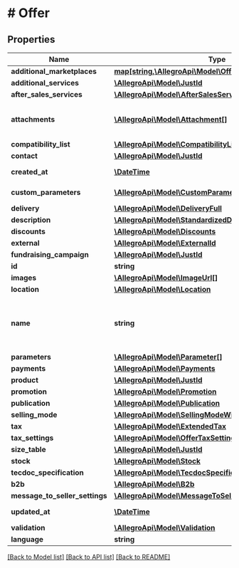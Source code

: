 # # Offer

## Properties

Name | Type | Description | Notes
------------ | ------------- | ------------- | -------------
**additional_marketplaces** | [**map[string,\AllegroApi\Model\OfferAdditionalMarketplace]**](OfferAdditionalMarketplace.md) | Settings for each additional marketplace. | [optional]
**additional_services** | [**\AllegroApi\Model\JustId**](JustId.md) |  | [optional]
**after_sales_services** | [**\AllegroApi\Model\AfterSalesServices**](AfterSalesServices.md) |  | [optional]
**attachments** | [**\AllegroApi\Model\Attachment[]**](Attachment.md) | List of offer attachments. You can attach up to 7 files to the offer – one per each attachment type as described in &lt;a href&#x3D;\&quot;/documentation/#operation/createOfferAttachmentUsingPOST\&quot; target&#x3D;\&quot;_blank\&quot;&gt;uploading offer attachments flow&lt;/a&gt;. | [optional]
**compatibility_list** | [**\AllegroApi\Model\CompatibilityList**](CompatibilityList.md) |  | [optional]
**contact** | [**\AllegroApi\Model\JustId**](JustId.md) |  | [optional]
**created_at** | [**\DateTime**](\DateTime.md) | Creation date: Format (ISO 8601) - yyyy-MM-dd&#39;T&#39;HH:mm:ss.SSSZ. Cannot be modified. | [optional]
**custom_parameters** | [**\AllegroApi\Model\CustomParameter[]**](CustomParameter.md) | List of custom parameters. You can add up to 4 custom parameters, each containing exactly one value. | [optional]
**delivery** | [**\AllegroApi\Model\DeliveryFull**](DeliveryFull.md) |  | [optional]
**description** | [**\AllegroApi\Model\StandardizedDescription**](StandardizedDescription.md) |  | [optional]
**discounts** | [**\AllegroApi\Model\Discounts**](Discounts.md) |  | [optional]
**external** | [**\AllegroApi\Model\ExternalId**](ExternalId.md) |  | [optional]
**fundraising_campaign** | [**\AllegroApi\Model\JustId**](JustId.md) |  | [optional]
**id** | **string** |  | [optional]
**images** | [**\AllegroApi\Model\ImageUrl[]**](ImageUrl.md) |  | [optional]
**location** | [**\AllegroApi\Model\Location**](Location.md) |  | [optional]
**name** | **string** | Name (title) of an offer. Length cannot be more than 50 characters. Read more: &lt;a href&#x3D;\&quot;../../tutorials/jak-jednym-requestem-wystawic-oferte-powiazana-z-produktem-D7Kj9gw4xFA#tytul-oferty\&quot; target&#x3D;\&quot;_blank\&quot;&gt;PL&lt;/a&gt;  / &lt;a href&#x3D;\&quot;../../tutorials/list-offer-assigned-product-one-request-D7Kj9M71Bu6#offer-title\&quot; target&#x3D;\&quot;_blank\&quot;&gt;EN&lt;/a&gt; . |
**parameters** | [**\AllegroApi\Model\Parameter[]**](Parameter.md) |  | [optional]
**payments** | [**\AllegroApi\Model\Payments**](Payments.md) |  | [optional]
**product** | [**\AllegroApi\Model\JustId**](JustId.md) |  | [optional]
**promotion** | [**\AllegroApi\Model\Promotion**](Promotion.md) |  | [optional]
**publication** | [**\AllegroApi\Model\Publication**](Publication.md) |  | [optional]
**selling_mode** | [**\AllegroApi\Model\SellingModeWithNetPrice**](SellingModeWithNetPrice.md) |  | [optional]
**tax** | [**\AllegroApi\Model\ExtendedTax**](ExtendedTax.md) |  | [optional]
**tax_settings** | [**\AllegroApi\Model\OfferTaxSettings**](OfferTaxSettings.md) |  | [optional]
**size_table** | [**\AllegroApi\Model\JustId**](JustId.md) |  | [optional]
**stock** | [**\AllegroApi\Model\Stock**](Stock.md) |  | [optional]
**tecdoc_specification** | [**\AllegroApi\Model\TecdocSpecification**](TecdocSpecification.md) |  | [optional]
**b2b** | [**\AllegroApi\Model\B2b**](B2b.md) |  | [optional]
**message_to_seller_settings** | [**\AllegroApi\Model\MessageToSellerSettings**](MessageToSellerSettings.md) |  | [optional]
**updated_at** | [**\DateTime**](\DateTime.md) | Last update date: Format (ISO 8601) - yyyy-MM-dd&#39;T&#39;HH:mm:ss.SSSZ. Cannot be modified | [optional]
**validation** | [**\AllegroApi\Model\Validation**](Validation.md) |  | [optional]
**language** | **string** | Declared base language of the offer. | [optional]

[[Back to Model list]](../../README.md#models) [[Back to API list]](../../README.md#endpoints) [[Back to README]](../../README.md)
